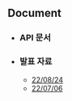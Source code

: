 ## Document
- ### API 문서
- ### 발표 자료
    - [22/08/24](https://github.com/2dongyeop/smart-green-campus/blob/main/document/presentation/220824.pdf)
    - [22/07/06](https://github.com/2dongyeop/smart-green-campus/blob/main/document/presentation/220706.pdf)
